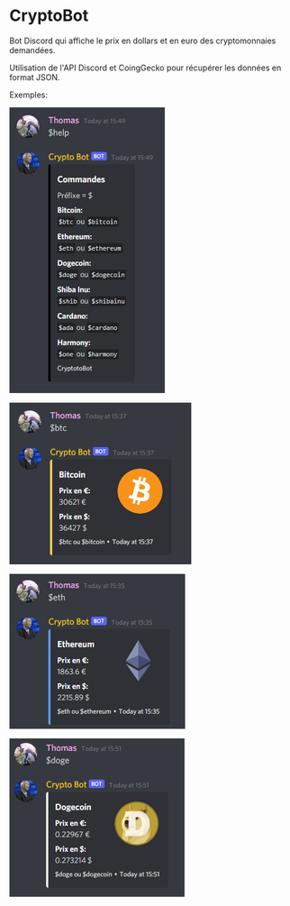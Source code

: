 # CryptoBot
Bot Discord qui affiche le prix en dollars et en euro des cryptomonnaies demandées.

Utilisation de l'API Discord et CoingGecko pour récupérer les données en format JSON.

Exemples:

![help](https://github.com/HongThomas/CryptoBot/blob/master/img/help.png?raw=true)

![btc](https://github.com/HongThomas/CryptoBot/blob/master/img/btc.png?raw=true)

![eth](https://github.com/HongThomas/CryptoBot/blob/master/img/eth.png?raw=true)

![doge](https://github.com/HongThomas/CryptoBot/blob/master/img/doge.png?raw=true)
